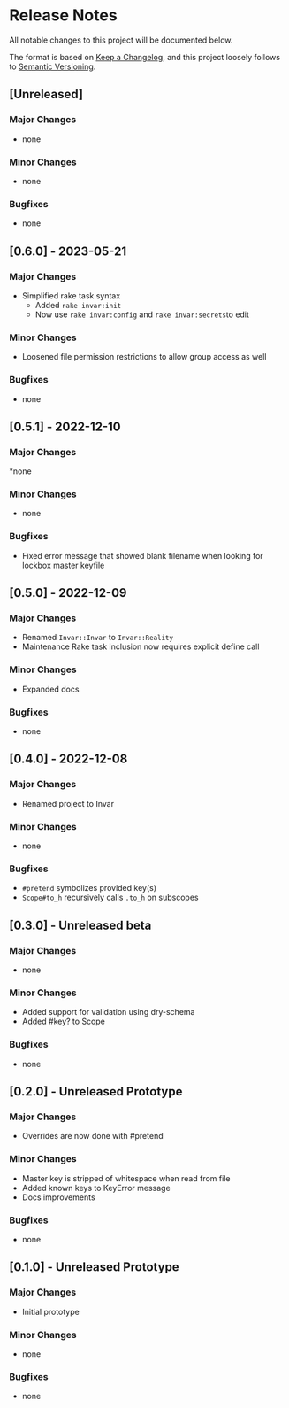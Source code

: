 # Release Notes

All notable changes to this project will be documented below.

The format is based on [Keep a Changelog](https://keepachangelog.com/en/1.0.0/), and this project loosely follows
to [Semantic Versioning](https://semver.org/spec/v2.0.0.html).

## [Unreleased]

### Major Changes

* none

### Minor Changes

* none

### Bugfixes

* none

## [0.6.0] - 2023-05-21

### Major Changes

* Simplified rake task syntax
   * Added `rake invar:init`
   * Now use `rake invar:config` and `rake invar:secrets`to edit 

### Minor Changes

* Loosened file permission restrictions to allow group access as well

### Bugfixes

* none

## [0.5.1] - 2022-12-10

### Major Changes

*none

### Minor Changes

* none

### Bugfixes

* Fixed error message that showed blank filename when looking for lockbox master keyfile

## [0.5.0] - 2022-12-09

### Major Changes

* Renamed `Invar::Invar` to `Invar::Reality`
* Maintenance Rake task inclusion now requires explicit define call

### Minor Changes

* Expanded docs

### Bugfixes

* none

## [0.4.0] - 2022-12-08

### Major Changes

* Renamed project to Invar

### Minor Changes

* none

### Bugfixes

* `#pretend` symbolizes provided key(s)
* `Scope#to_h` recursively calls `.to_h` on subscopes

## [0.3.0] - Unreleased beta

### Major Changes

* none

### Minor Changes

* Added support for validation using dry-schema
* Added #key? to Scope

### Bugfixes

* none

## [0.2.0] - Unreleased Prototype

### Major Changes

* Overrides are now done with #pretend

### Minor Changes

* Master key is stripped of whitespace when read from file
* Added known keys to KeyError message
* Docs improvements

### Bugfixes

* none

## [0.1.0] - Unreleased Prototype

### Major Changes

* Initial prototype

### Minor Changes

* none

### Bugfixes

* none
